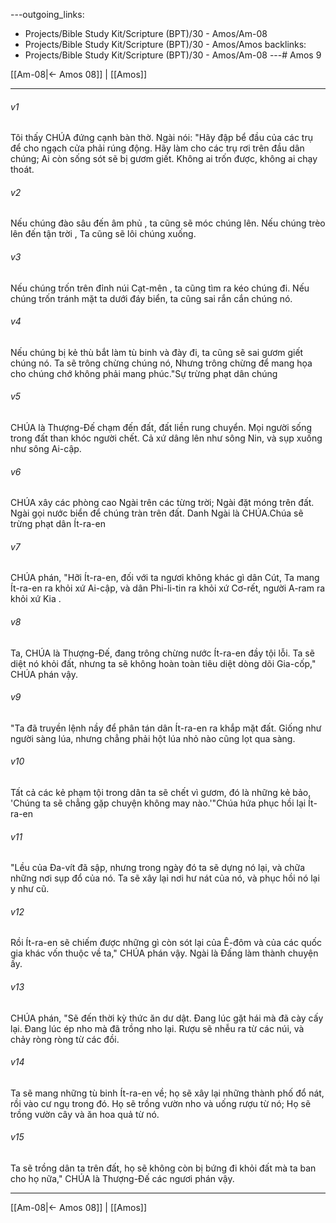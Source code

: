 ---outgoing_links:
  - Projects/Bible Study Kit/Scripture (BPT)/30 - Amos/Am-08
  - Projects/Bible Study Kit/Scripture (BPT)/30 - Amos/Amos
backlinks:
  - Projects/Bible Study Kit/Scripture (BPT)/30 - Amos/Am-08
---# Amos 9

[[Am-08|← Amos 08]] | [[Amos]]
***



###### v1 
Tôi thấy CHÚA đứng cạnh bàn thờ. Ngài nói: "Hãy đập bể đầu của các trụ để cho ngạch cửa phải rúng động. Hãy làm cho các trụ rơi trên đầu dân chúng; Ai còn sống sót sẽ bị gươm giết. Không ai trốn được, không ai chạy thoát. 

###### v2 
Nếu chúng đào sâu đến âm phủ , ta cũng sẽ móc chúng lên. Nếu chúng trèo lên đến tận trời , Ta cũng sẽ lôi chúng xuống. 

###### v3 
Nếu chúng trốn trên đỉnh núi Cạt-mên , ta cũng tìm ra kéo chúng đi. Nếu chúng trốn tránh mặt ta dưới đáy biển, ta cũng sai rắn cắn chúng nó. 

###### v4 
Nếu chúng bị kẻ thù bắt làm tù binh và đày đi, ta cũng sẽ sai gươm giết chúng nó. Ta sẽ trông chừng chúng nó, Nhưng trông chừng để mang họa cho chúng chớ không phải mang phúc."Sự trừng phạt dân chúng 

###### v5 
CHÚA là Thượng-Đế chạm đến đất, đất liền rung chuyển. Mọi người sống trong đất than khóc người chết. Cả xứ dâng lên như sông Nin, và sụp xuống như sông Ai-cập. 

###### v6 
CHÚA xây các phòng cao Ngài trên các từng trời; Ngài đặt móng trên đất. Ngài gọi nước biển để chúng tràn trên đất. Danh Ngài là CHÚA.Chúa sẽ trừng phạt dân Ít-ra-en 

###### v7 
CHÚA phán, "Hỡi Ít-ra-en, đối với ta ngươi không khác gì dân Cút, Ta mang Ít-ra-en ra khỏi xứ Ai-cập, và dân Phi-li-tin ra khỏi xứ Cơ-rết, người A-ram ra khỏi xứ Kia . 

###### v8 
Ta, CHÚA là Thượng-Đế, đang trông chừng nước Ít-ra-en đầy tội lỗi. Ta sẽ diệt nó khỏi đất, nhưng ta sẽ không hoàn toàn tiêu diệt dòng dõi Gia-cốp," CHÚA phán vậy. 

###### v9 
"Ta đã truyền lệnh nầy để phân tán dân Ít-ra-en ra khắp mặt đất. Giống như người sàng lúa, nhưng chẳng phải hột lúa nhỏ nào cũng lọt qua sàng. 

###### v10 
Tất cả các kẻ phạm tội trong dân ta sẽ chết vì gươm, đó là những kẻ bảo, 'Chúng ta sẽ chẳng gặp chuyện không may nào.'"Chúa hứa phục hồi lại Ít-ra-en 

###### v11 
"Lều của Đa-vít đã sập, nhưng trong ngày đó ta sẽ dựng nó lại, và chữa những nơi sụp đổ của nó. Ta sẽ xây lại nơi hư nát của nó, và phục hồi nó lại y như cũ. 

###### v12 
Rồi Ít-ra-en sẽ chiếm được những gì còn sót lại của Ê-đôm và của các quốc gia khác vốn thuộc về ta," CHÚA phán vậy. Ngài là Đấng làm thành chuyện ấy. 

###### v13 
CHÚA phán, "Sẽ đến thời kỳ thức ăn dư dật. Đang lúc gặt hái mà đã cày cấy lại. Đang lúc ép nho mà đã trồng nho lại. Rượu sẽ nhễu ra từ các núi, và chảy ròng ròng từ các đồi. 

###### v14 
Ta sẽ mang những tù binh Ít-ra-en về; họ sẽ xây lại những thành phố đổ nát, rồi vào cư ngụ trong đó. Họ sẽ trồng vườn nho và uống rượu từ nó; Họ sẽ trồng vườn cây và ăn hoa quả từ nó. 

###### v15 
Ta sẽ trồng dân ta trên đất, họ sẽ không còn bị bứng đi khỏi đất mà ta ban cho họ nữa," CHÚA là Thượng-Đế các ngươi phán vậy.

***
[[Am-08|← Amos 08]] | [[Amos]]
